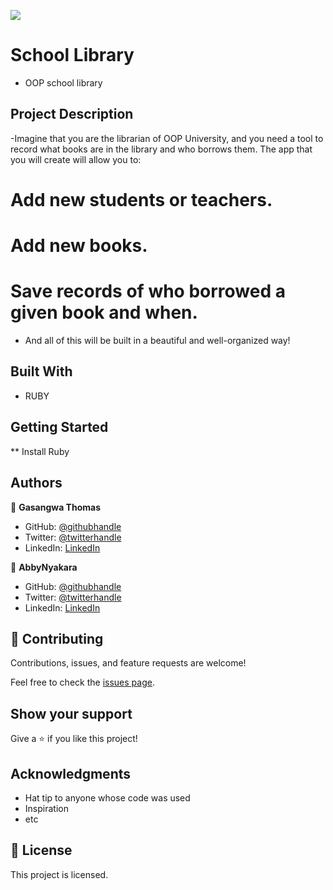 ![](https://img.shields.io/badge/Microverse-blueviolet)

# School Library

- OOP school library 

## Project Description 

-Imagine that you are the librarian of OOP University, and you need a tool to record what books are in the library and who borrows them. The app that you will create will allow you to:

# Add new students or teachers.
# Add new books.
# Save records of who borrowed a given book and when.
- And all of this will be built in a beautiful and well-organized way!

## Built With

- RUBY

## Getting Started

** Install Ruby


## Authors

👤 **Gasangwa Thomas**

- GitHub: [@githubhandle](https://github.com/gasangw)
- Twitter: [@twitterhandle](https://twitter.com/ThomasGasangwa)
- LinkedIn: [LinkedIn](https://www.linkedin.com/in/gasangwa-thomas-84197222a/)

👤 **AbbyNyakara**

- GitHub: [@githubhandle](https://github.com/AbbyNyakara)
- Twitter: [@twitterhandle](https://twitter.com/NyakaraAbigael)
- LinkedIn: [LinkedIn](https://www.linkedin.com/in/abigail-nyakara/)


## 🤝 Contributing

Contributions, issues, and feature requests are welcome!

Feel free to check the [issues page](https://github.com/gasangw/OOP-school-library/issues).

## Show your support

Give a ⭐️ if you like this project!

## Acknowledgments

- Hat tip to anyone whose code was used
- Inspiration
- etc

## 📝 License

This project is licensed.
